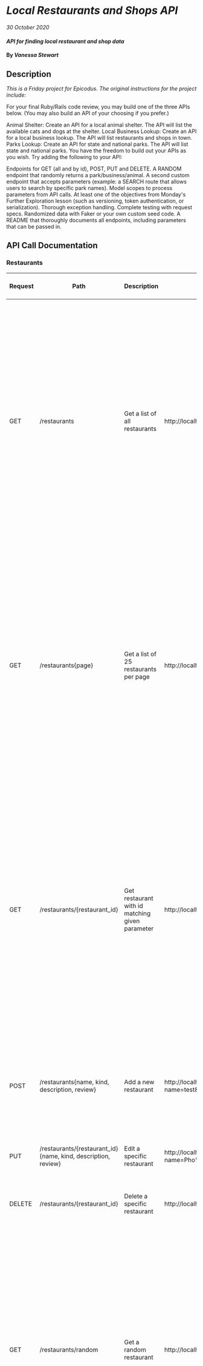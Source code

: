 # _Local Restaurants and Shops API_

_30 October 2020_

#### _API for finding local restaurant and shop data_

#### By _**Vanessa Stewart**_

## Description

_This is a Friday project for Epicodus. The original instructions for the project include:_

For your final Ruby/Rails code review, you may build one of the three APIs below. (You may also build an API of your choosing if you prefer.)

Animal Shelter: Create an API for a local animal shelter. The API will list the available cats and dogs at the shelter.
Local Business Lookup: Create an API for a local business lookup. The API will list restaurants and shops in town.
Parks Lookup: Create an API for state and national parks. The API will list state and national parks.
You have the freedom to build out your APIs as you wish. Try adding the following to your API:

Endpoints for GET (all and by id), POST, PUT and DELETE.
A RANDOM endpoint that randomly returns a park/business/animal.
A second custom endpoint that accepts parameters (example: a SEARCH route that allows users to search by specific park names).
Model scopes to process parameters from API calls.
At least one of the objectives from Monday's Further Exploration lesson (such as versioning, token authentication, or serialization).
Thorough exception handling.
Complete testing with request specs.
Randomized data with Faker or your own custom seed code.
A README that thoroughly documents all endpoints, including parameters that can be passed in.

## API Call Documentation
### Restaurants

| Request | Path | Description | Request URL | Response Header | Response Body Example | Error Header | Error Response Body |
| ------- | ---- | ----------- | ----------- |---------------- | --------------------- | ------------ | ------------------- |
| GET | /restaurants | Get a list of all restaurants |  http://localhost:3000/restaurants | 200: OK | [ { "id": 1, "name": "Fast Bar & Grill", "kind": "Bar", "description": "To deliver an exceptional shopping experience by offering the best service, value, quality, and freshest products while being good stewards of our environment and giving back to the communities we serve.", "review": "The counter is on the left side, and so is the menu. It can get pretty busy with 30 min wait times. I recommend checking the website and see how busy their store is.", "created_at": "2020-10-30T16:16:55.703Z", "updated_at": "2020-10-30T16:16:55.703Z" } ] | - | - |
| GET | /restaurants{page} | Get a list of 25 restaurants per page | http://localhost:3000/restaurants?page=1 | 200: OK | [ { "id": 1, "name": "Fast Bar & Grill", "kind": "Bar", "description": "To deliver an exceptional shopping experience by offering the best service, value, quality, and freshest products while being good stewards of our environment and giving back to the communities we serve.", "review": "The counter is on the left side, and so is the menu. It can get pretty busy with 30 min wait times. I recommend checking the website and see how busy their store is.", "created_at": "2020-10-30T16:16:55.703Z", "updated_at": "2020-10-30T16:16:55.703Z" } ] | - | - |
| GET | /restaurants/{restaurant_id} | Get restaurant with id matching given parameter | http://localhost:3000/restaurants/20 | 200: OK | { "id": 20, "name": "Spice Burger", "kind": "Burgers", "description": "To provide an exceptional dining experience that satisfies our guests’ grown-up tastes by being a Cut-Above in everything we do.", "review": "The chicken nachos were delicious and the atmosphere was great. The frozen margaritas were a little on the weak side. Would probably return for a work happy hour but was pretty disappointed about the lack of free tequila and beer we read about!", "created_at": "2020-10-30T16:16:55.737Z", "updated_at": "2020-10-30T16:16:55.737Z" } | 404: Not Found| { "message": "Couldn't find Restaurant with 'id'=20" } |
| POST | /restaurants{name, kind, description, review} | Add a new restaurant |  http://localhost:3000/restaurants?name=test&kind=test&description=test&review=test | 201: Created | { "id": 102, "name": "test", "kind": "test", "description": "test", "review": "test", "created_at": "2020-10-30T21:56:42.448Z", "updated_at": "2020-10-30T21:56:42.448Z" } | 422: Unprocessable Entity | { "message": "Validation failed: Name can't be blank, Kind can't be blank, Description can't be blank, Review can't be blank" } |
| PUT | /restaurants/{restaurant_id}{name, kind, description, review}  | Edit a specific restaurant | http://localhost:3000/restaurants/52?name=Pho%20City&kind=Vietnamese | 200: OK | { "message": "Restaurant successfully updated." } | - | - |
| DELETE | /restaurants/{restaurant_id} | Delete a specific restaurant | http://localhost:3000/restaurants/1000 | 200: OK | { "message": "Restaurant successfully deleted." } | 404: Not found | { "message": "Couldn't find Restaurant with 'id'=1000" } |
| GET | /restaurants/random | Get a random restaurant | http://localhost:3000/restaurant/random | 200: OK | { "id": 7, "name": "Green Shakes", "kind": "Sushi", "description": "To deliver an exceptional shopping experience by offering the best service, value, quality, and freshest products while being good stewards of our environment and giving back to the communities we serve.", "review": "In terms of omakase, they had a few options but the one we chose was the 87 dollar version which include sashimi and sushi.", "created_at": "2020-10-30T16:16:55.717Z", "updated_at": "2020-10-30T16:16:55.717Z" } | - | - |
| GET | /restaurants/search{name, kind, page} | Search for a restaurant by name or kind or both. Can enter a page paremeter to get results of 25 restaurants per page. | http://localhost:3000/restaurant/search?name=grill&kind=bar&page=1 | 200: OK | [ { "id": 1, "name": "Fast Bar & Grill", "kind": "Bar", "description": "To deliver an exceptional shopping experience by offering the best service, value, quality, and freshest products while being good stewards of our environment and giving back to the communities we serve.", "review": "The counter is on the left side, and so is the menu. It can get pretty busy with 30 min wait times. I recommend checking the website and see how busy their store is.", "created_at": "2020-10-30T16:16:55.703Z", "updated_at": "2020-10-30T16:16:55.703Z" }, { "id": 8, "name": "4607 Grill", "kind": "Bar", "description": "Our mission is to be a leader in the distribution and merchandising of food, pharmacy, health and personal care items, seasonal merchandise, and related products and services. We place considerable importance on forging strong supplier partnerships. Our suppliers, large or small, local or global, are essential components in accomplishing our mission.", "review": "Brand new. Great design. Odd to hear pop music in a Mexican establishment. Music is a bit loud. It should be background.", "created_at": "2020-10-30T16:16:55.719Z", "updated_at": "2020-10-30T16:16:55.719Z" } ] | - | - |


### Shops
| Request | Path | Description | Request URL | Response Headers | Response Body Example | Error Header | Error Response Body |
| ------- | ---- | ----------- | ----------- |----------------- | --------------------- | ------------ | ------------------- |
| GET | /shops | Get a list of all shops |  http://localhost:3000/shops | 200: OK | [{ "id": 2,"name": "Denesik, Green and Zulauf", "industry": "Health, Wellness and Fitness", "logo_url": "https://pigment.github.io/fake-logos/logos/medium/color/6.png", "slogan": "Down-sized cohesive local area network" "created_at": "2020-10-30T16:17:46.061Z", "updated_at": "2020-10-30T16:17:46.061Z" }] | - | - |
| GET | /shops{page} | Get a list of 25 shops per page | http://localhost:3000/shops?page=1 | 200: OK | [{ "id": 2,"name": "Denesik, Green and Zulauf", "industry": "Health, Wellness and Fitness", "logo_url": "https://pigment.github.io/fake-logos/logos/medium/color/6.png", "slogan": "Down-sized cohesive local area network" "created_at": "2020-10-30T16:17:46.061Z", "updated_at": "2020-10-30T16:17:46.061Z" }] | - | - |
| GET | /shops/{shop_id} | Get shop with id matching given parameter | http://localhost:3000/shops/20 | 200: OK | { "id": 20, "name": "Doyle and Sons", "industry": "Aviation & Aerospace", "logo_url": "https://pigment.github.io/fake-logos/logos/medium/color/6.png", "slogan": "User-centric solution-oriented standardization", "created_at": "2020-10-30T16:17:46.091Z", "updated_at": "2020-10-30T16:17:46.091Z" }| 404: Not Found| { "message": "Couldn't find Shop with 'id'=20" } |
| POST | /shops{name, industry, logo_url, slogan} | Add a new shop |  http://localhost:3000/shops/52?name=test&industry=test&logo_url=test&slogan=test | 201: Created | { "id": 52, "name": "test", "industry": "test", "logo_url": "test", "slogan": "test", "created_at": "2020-10-30T22:00:55.535Z", "updated_at": "2020-10-30T22:00:55.535Z" } | 422: Unprocessable Entity | { "message": "Validation failed: Name can't be blank, Industry can't be blank, Logo url can't be blank, Slogan can't be blank"} |
| PUT | /shop/{shop_id}{name, industry, logo_url, slogan} | Edit a specific shop | http://localhost:3000/shops/52?name=updated_name | 200: OK | { "message": "Shop successfully updated." } | - | - |
| DELETE | /shops/{shop_id} | Delete a specific shop | http://localhost:3000/shops/1000 | 200: OK | { "message": "Shop successfully deleted." } | 404: Not found | { "message": "Couldn't find Shop with 'id'=1000" } |
| GET | /shops/random | Get a random shop | http://localhost:3000/shop/random | 200: OK | { "id": 25, "name": "Hudson, Metz and Bartell", "industry": "Market Research", "logo_url": "https://pigment.github.io/fake-logos/logos/medium/color/13.png", "slogan": "Team-oriented object-oriented function", "created_at": "2020-10-30T16:17:46.099Z", "updated_at": "2020-10-30T16:17:46.099Z" } | - | - |
| GET | /shops/search{name, kind, page} | Search for a shop by name or kind or both. Can enter a page paremeter to get results of 25 shops per page. |  http://localhost:3000/shop/search?name=L&kind=railroad&page=1 | 200: OK | [ { "id": 5, "name": "Lubowitz-O'Reilly", "industry": "Railroad Manufacture", "logo_url": "https://pigment.github.io/fake-logos/logos/medium/color/13.png", "slogan": "Configurable uniform circuit", "created_at": "2020-10-30T16:17:46.067Z", "updated_at": "2020-10-30T16:17:46.067Z" }, { "id": 21, "name": "Lockman Group", "industry": "Railroad Manufacture", "logo_url": "https://pigment.github.io/fake-logos/logos/medium/color/12.png", "slogan": "Multi-layered background product", "created_at": "2020-10-30T16:17:46.092Z", "updated_at": "2020-10-30T16:17:46.092Z" } ] | - | - |

## Setup/Installation Requirements

To Access and Extend This Project:

1. Install Rails
- For this project, you will need Ruby. Follow the directions [here](https://www.learnhowtoprogram.com/ruby-and-rails/getting-started-with-ruby/ruby-installation-and-setup) for setting up Ruby.
- Install Rails on your machine with the following terminal command `gem install rails -v 5.2.0`

2. Clone Repo and Install Bundler
- Navigate to the directory on your local computer where you would like to clone this repo.
- Clone this repo using the `git clone` command in terminal/command line.
- Navigate to the cloned folder and run `gem install bundler` to install Bundler, which will mange all gem installations for our project.
- Run `bundle` or `bundle install` in your command line to download all dependencies. (If you add additional gems later, you will need to run `bundle update <gem name>`.)

3. Set Up Database
- Run `rake db:setup` in the terminal. This is akin to running the following rake tasks all at once: db:create(creates the dev and test databases for the current env), db:schema:load (recreates the database from the schema.rb file), and db:seed(runs the db/seed.rb file).

4. Open in Text Editor
- Open the cloned repo in a text editor of your choice.
- To Run Tests: While in the root directory of this project, run `rspec` in your command line.
- To Run the App in Browser: While in the root directory of the project, run `rails s` in the terminal. This will start a server, which you can access by entering `localhost:3000` in your browser.

## Known Bugs

_There are no known bugs at this time._

## Support and Contact Details

_Connect with me at vamariestewart@gmail.com with ideas to improve this project and/or with general compliments, jokes, riddles, fun facts, and other sundry sparks of joy._

## Technologies Used

* Ruby
* Rails with Postgres
* Ruby Gems: Factory Bot Rails, Faker, Kaminari, Launchy, Pry, PG, RSpec, Ruby-Limiter, Shoulda-Matchers, SimpleCov

### License

Copyright (c) 2020 **_Vanessa Stewart_**

Permission is hereby granted, free of charge, to any person obtaining a copy of this software and associated documentation files (the "Software"), to deal in the Software without restriction, including without limitation the rights to use, copy, modify, merge, publish, distribute, sublicense, and/or sell copies of the Software, and to permit persons to whom the Software is furnished to do so, subject to the following conditions:

The above copyright notice and this permission notice shall be included in all copies or substantial portions of the Software.

THE SOFTWARE IS PROVIDED "AS IS", WITHOUT WARRANTY OF ANY KIND, EXPRESS OR IMPLIED, INCLUDING BUT NOT LIMITED TO THE WARRANTIES OF MERCHANTABILITY, FITNESS FOR A PARTICULAR PURPOSE AND NONINFRINGEMENT. IN NO EVENT SHALL THE AUTHORS OR COPYRIGHT HOLDERS BE LIABLE FOR ANY CLAIM, DAMAGES OR OTHER LIABILITY, WHETHER IN AN ACTION OF CONTRACT, TORT OR OTHERWISE, ARISING FROM, OUT OF OR IN CONNECTION WITH THE SOFTWARE OR THE USE OR OTHER DEALINGS IN THE SOFTWARE.
